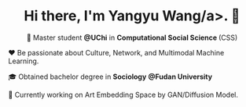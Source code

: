 <h1 align="center">Hi there, I'm Yangyu Wang/a>. 👋 </h1>

<p align="center">
  <a href="https://www.linkedin.com/in/yangyu-wang-995099325/">
  </a>
  <a href="mailto:wangyd@uchicago.edu">
  </a>
</p>

<p align="center">
  🦋 Master student <strong>@UChi</strong> in <strong>Computational Social Science </strong>(CSS) 

  ❤️ Be passionate about Culture, Network, and Multimodal Machine Learning.  

  🎓 Obtained bachelor degree in <strong>Sociology</strong> <strong>@Fudan University</strong>

  🌱 Currently working on Art Embedding Space by GAN/Diffusion Model.  
</p>
